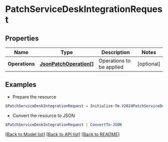 # PatchServiceDeskIntegrationRequest
## Properties

Name | Type | Description | Notes
------------ | ------------- | ------------- | -------------
**Operations** | [**JsonPatchOperation[]**](JsonPatchOperation.md) | Operations to be applied | [optional] 

## Examples

- Prepare the resource
```powershell
$PatchServiceDeskIntegrationRequest = Initialize-Tm.V2024PatchServiceDeskIntegrationRequest  -Operations null
```

- Convert the resource to JSON
```powershell
$PatchServiceDeskIntegrationRequest | ConvertTo-JSON
```

[[Back to Model list]](../README.md#documentation-for-models) [[Back to API list]](../README.md#documentation-for-api-endpoints) [[Back to README]](../README.md)

